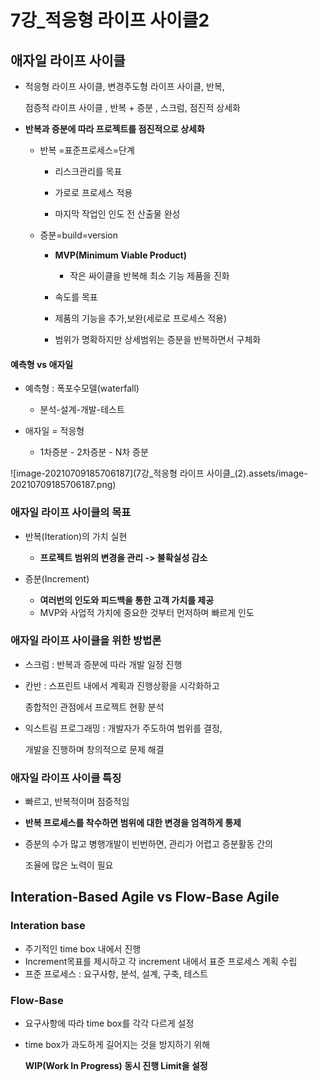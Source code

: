 # 7강_적응형 라이프 사이클2

## 애자일 라이프 사이클

- 적응형 라이프 사이클, 변경주도형 라이프 사이클, 반복,

  점증적 라이프 사이클 , 반복 + 증분 , 스크럼, 점진적 상세화

- **반복과 증분에 따라 프로젝트를 점진적으로 상세화**

  - 반복 =표준프로세스=단계

    - 리스크관리를 목표

    - 가로로 프로세스 적용
    - 마지막 작업인 인도 전 산출물 완성

  - 증분=build=version

    - **MVP(Minimum Viable Product)** 
      - 작은 싸이클을 반복해 최소 기능 제품을 진화

    - 속도를 목표

    - 제품의 기능을 추가,보완(세로로 프로세스 적용)
    - 범위가 명확하지만 상세범위는 증분을 반복하면서 구체화

#### 예측형 vs 애자일

- 예측형 : 폭포수모델(waterfall)
  - 분석-설계-개발-테스트

- 애자일 = 적응형
  - 1차증분 - 2차증분 - N차 증분

![image-20210709185706187](7강_적응형 라이프 사이클_(2).assets/image-20210709185706187.png)



### 애자일 라이프 사이클의 목표

- 반복(Iteration)의 가치 실현
  - **프로젝트 범위의 변경을 관리 -> 불확실성 감소**

- 증분(Increment)
  - **여러번의 인도와 피드백을 통한 고객 가치를 제공**
  - MVP와 사업적 가치에 중요한 것부터 먼저하며 빠르게 인도



### 애자일 라이프 사이클을 위한 방법론

- 스크럼 : 반복과 증분에 따라 개발 일정 진행

- 칸반 : 스프린트 내에서 계획과 진행상황을 시각화하고

  종합적인 관점에서 프로젝트 현황 분석

- 익스트림 프로그래밍 : 개발자가 주도하여 범위를 결정,

  개발을 진행하며 창의적으로 문제 해결



### 애자일 라이프 사이클 특징

- 빠르고, 반복적이며 점증적임

- **반복 프로세스를 착수하면 범위에 대한 변경을 엄격하게 통제**

- 증분의 수가 많고 병행개발이 빈번하면, 관리가 어렵고 증분활동 간의

  조율에 많은 노력이 필요

  

## Interation-Based Agile vs Flow-Base Agile

### Interation base

- 주기적인 time box 내에서 진행
- Increment목표를 제시하고 각 increment 내에서 표준 프로세스 계획 수립
- 프준 프로세스 : 요구사항, 분석, 설계, 구축, 테스트

### Flow-Base

- 요구사항에 따라 time box를 각각 다르게 설정

- time box가 과도하게 길어지는 것을 방지하기 위해 

  **WIP(Work In Progress) 동시 진행 Limit을 설정**